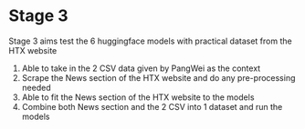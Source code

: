 # Stage 3

Stage 3 aims test the 6 huggingface models with practical dataset from the HTX website
1) Able to take in the 2 CSV data given by PangWei as the context
2) Scrape the News section of the HTX website and do any pre-processing needed
3) Able to fit the News section of the HTX website to the models
4) Combine both News section and the 2 CSV into 1 dataset and run the models
